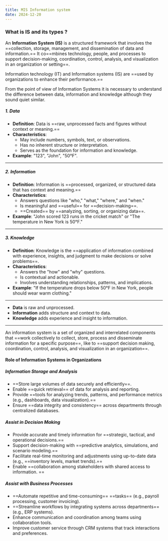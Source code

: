 ```yaml
---
title: MIS Information system
date: 2024-12-20
---
```


### What is IS and its types ?

An **Information System (IS)** is a structured framework that involves the ==collection, storage, management, and dissemination of data and information.== It co==mbines technology, people, and processes to support decision-making, coordination, control, analysis, and visualization in an organization or setting==.

Information technology (IT) and Information systems (IS) are ==used by organizations to enhance their performance.==

From the point of view of Information Systems it is necessary to understand the difference between data, information and knowledge although they sound quiet similar.

##### **1. Data**

- **Definition**: Data is ==raw, unprocessed facts and figures without context or meaning.==
- **Characteristics**:
    - May include numbers, symbols, text, or observations.
    - Has no inherent structure or interpretation.
    - Serves as the foundation for information and knowledge.
- **Example**: "123", "John", "50°F".

---
##### **2. Information**

- **Definition**: Information is ==processed, organized, or structured data that has context and meaning.==
- **Characteristics**:
    - Answers questions like "who," "what," "where," and "when."
    - Is meaningful and ==useful== for ==decision-making==.
    - ==Created== by ==analyzing, sorting, or organizing data==.
- **Example**: "John scored 123 runs in the cricket match" or "The temperature in New York is 50°F."

---

##### **3. Knowledge**

- **Definition**: Knowledge is the ==application of information combined with experience, insights, and judgment to make decisions or solve problems==.
- **Characteristics**:
    - Answers the "how" and "why" questions.
    - Is contextual and actionable.
    - Involves understanding relationships, patterns, and implications.
- **Example**: "If the temperature drops below 50°F in New York, people should wear warm clothing."

---
- **Data** is raw and unprocessed.
- **Information** adds structure and context to data.
- **Knowledge** adds experience and insight to information.
---


An information system is a set of organized and interrelated components that ==work collectively to collect, store, process and disseminate information for a specific purpose==, like to ==support decision making, coordination, control, analysis, and visualization in an organization==.

#### Role of Information Systems in Organizations

##### Information Storage and Analysis
- ==Store large volumes of data securely and efficiently==.
- Enable ==quick retrieval== of data for analysis and reporting.
- Provide ==tools for analyzing trends, patterns, and performance metrics (e.g., dashboards, data visualization).==
- Ensure ==data integrity and consistency== across departments through centralized databases.

 ##### **Assist in Decision Making**
 - Provide accurate and timely information for ==strategic, tactical, and operational decisions.==
- Support decision-making with ==predictive analytics, simulations, and scenario modeling.==
- Facilitate real-time monitoring and adjustments using up-to-date data (e.g., ==inventory levels, market trends).==
- Enable ==collaboration among stakeholders with shared access to information.
==
 ##### **Assist with Business Processes**
- ==Automate repetitive and time-consuming== ==tasks== (e.g., payroll processing, customer invoicing).
- ==Streamline workflows by integrating systems across departments== (e.g., ERP systems).
- Enhance communication and coordination among teams using collaboration tools.
- Improve customer service through CRM systems that track interactions and preferences.
